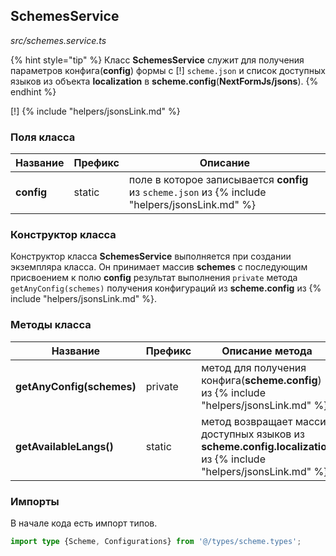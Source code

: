 ## SchemesService

_src/schemes.service.ts_

{% hint style="tip" %}
Класс **SchemesService** служит для получения параметров конфига(**config**) формы с [!] `scheme.json` и список доступных языков из объекта **localization** в **scheme.config**(**NextFormJs/jsons**).
{% endhint %}

[!] {% include "helpers/jsonsLink.md" %}


### Поля класса

| Название    | Префикс | Описание                                                                                        |
|-------------|---------|-------------------------------------------------------------------------------------------------|
| **config**  | static  | поле в которое записывается **config** из `scheme.json` из {% include "helpers/jsonsLink.md" %} |

### Конструктор класса

Конструктор класса **SchemesService** выполняется при создании экземпляра класса. Он принимает массив **schemes** с последующим присвоением к полю **config** результат выполнения `private` метода `getAnyConfig(schemes)` получения конфигураций из **scheme.config** из {% include "helpers/jsonsLink.md" %}.


### Методы класса

| Название                   | Префикс  | Описание метода                                                                                                    |
|----------------------------|----------|--------------------------------------------------------------------------------------------------------------------|
| **getAnyConfig(schemes)**  | private  | метод для получения конфига(**scheme.config**) из {% include "helpers/jsonsLink.md" %}.                            |
| **getAvailableLangs()**    | static   | метод возвращает массив доступных языков из **scheme.config.localization** из {% include "helpers/jsonsLink.md" %} |

### Импорты

В начале кода есть импорт типов.

```ts
import type {Scheme, Configurations} from '@/types/scheme.types';
```
